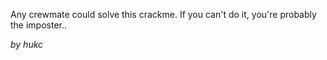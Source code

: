 Any crewmate could solve this crackme. If you can't do it, you're probably the imposter..

_by hukc_
